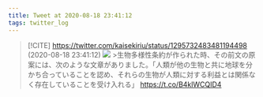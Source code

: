 ```yaml
---
title: Tweet at 2020-08-18 23:41:12
tags: twitter_log
---
```


> [!CITE] https://twitter.com/kaisekiriu/status/1295732483481194498 (2020-08-18 23:41:12)
> ![](https://twitter.com/kaisekiriu/status/1295732483481194498)
> &gt;生物多様性条約が作られた時、その前文の原案には、次のような文章がありました。「人類が他の生物と共に地球を分かち合っていることを認め、それらの生物が人類に対する利益とは関係なく存在していることを受け入れる」
> https://t.co/B4klWCQID4
